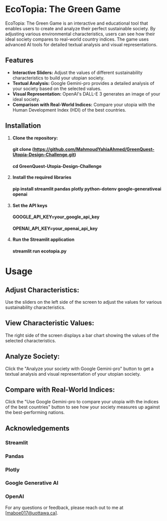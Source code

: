 # EcoTopia: The Green Game

EcoTopia: The Green Game is an interactive and educational tool that enables users to create and analyze their perfect sustainable society. By adjusting various environmental characteristics, users can see how their ideal society compares to real-world country indices. The game uses advanced AI tools for detailed textual analysis and visual representations.

## Features

- **Interactive Sliders:** Adjust the values of different sustainability characteristics to build your utopian society.
- **Textual Analysis:** Google Gemini-pro provides a detailed analysis of your society based on the selected values.
- **Visual Representation:** OpenAI's DALL-E 3 generates an image of your ideal society.
- **Comparison with Real-World Indices:** Compare your utopia with the Human Development Index (HDI) of the best countries.

## Installation

1. **Clone the repository:**
   #### git clone (https://github.com/MahmoudYahiaAhmed/GreenQuest-Utopia-Design-Challenge.git)
   #### cd GreenQuest-Utopia-Design-Challenge
2. **Install the required libraries**
   #### pip install streamlit pandas plotly python-dotenv google-generativeai openai
3. **Set the API keys**
   #### GOOGLE_API_KEY=your_google_api_key
   #### OPENAI_API_KEY=your_openai_api_key
4. **Run the Streamlit application**
   #### streamlit run ecotopia.py

# Usage
## Adjust Characteristics:
Use the sliders on the left side of the screen to adjust the values for various sustainability characteristics.

## View Characteristic Values:
The right side of the screen displays a bar chart showing the values of the selected characteristics.

## Analyze Society:
Click the "Analyze your society with Google Gemini-pro" button to get a textual analysis and visual representation of your utopian society.

## Compare with Real-World Indices:
Click the "Use Google Gemini-pro to compare your utopia with the indices of the best countries" button to see how your society measures up against the best-performing nations.

## Acknowledgements
### Streamlit
### Pandas
### Plotly
### Google Generative AI
### OpenAI

For any questions or feedback, please reach out to me at [maboe017@uottawa.ca].
